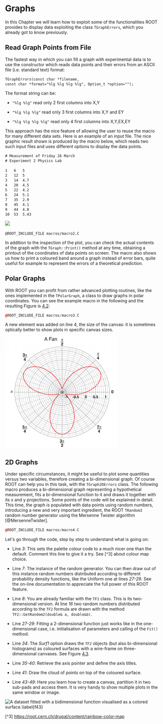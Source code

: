# Graphs #

In this Chapter we will learn how to exploit some of the functionalities
ROOT provides to display data exploiting the class `TGraphErrors`,
which you already got to know previously.

## Read Graph Points from File ##

The fastest way in which you can fill a graph with experimental data is
to use the constructor which reads data points and their errors from an
ASCII file (i.e. standard text) format:

``` {.cpp}
TGraphErrors(const char *filename,
const char *format="%lg %lg %lg %lg", Option_t *option="");
```

The format string can be:

-   `"%lg %lg"` read only 2 first columns into X,Y

-   `"%lg %lg %lg"` read only 3 first columns into X,Y and EY

-   `"%lg %lg %lg %lg"` read only 4 first columns into X,Y,EX,EY

This approach has the nice feature of allowing the user to reuse the
macro for many different data sets. Here is an example of an input file.
The nice graphic result shown is produced by the macro below, which
reads two such input files and uses different options to display the
data points.

```
# Measurement of Friday 26 March
# Experiment 2 Physics Lab

1   6   5
2   12  5
3   14  4.7
4   20  4.5
5   22  4.2
6   24  5.1
7   35  2.9
8   45  4.1
9   44  4.8
10  53  5.43
```

![](figures/graph_with_expectation.png)

``` {.cpp}
@ROOT_INCLUDE_FILE macros/macro2.C
```

In addition to the inspection of the plot, you can check the actual
contents of the graph with the `TGraph::Print()` method at any time,
obtaining a printout of the coordinates of data points on screen. The
macro also shows us how to print a coloured band around a graph instead
of error bars, quite useful for example to represent the errors of a
theoretical prediction.

## Polar Graphs ##

With ROOT you can profit from rather advanced plotting routines, like
the ones implemented in the `TPolarGraph`, a class to draw graphs in
polar coordinates. You can see the example macro in the following and the
resulting Figure is [4.2](#f42):

``` {.cpp .numberLines}
@ROOT_INCLUDE_FILE macros/macro3.C
```

A new element was added on line 4, the size of the canvas: it is
sometimes optically better to show plots in specific canvas sizes.

[f42]: figures/polar_graph.png "f42"
<a name="f42"></a>

![The graph of a fan obtained with ROOT.\label{f42}][f42]

## 2D Graphs ##

Under specific circumstances, it might be useful to plot some quantities
versus two variables, therefore creating a bi-dimensional graph. Of
course ROOT can help you in this task, with the `TGraph2DErrors` class.
The following macro produces a bi-dimensional graph representing a
hypothetical measurement, fits a bi-dimensional function to it and draws
it together with its x and y projections. Some points of the code will
be explained in detail. This time, the graph is populated with data
points using random numbers, introducing a new and very important
ingredient, the ROOT `TRandom3` random number generator using the
Mersenne Twister algorithm [@MersenneTwister].

``` {.cpp .numberLines}
@ROOT_INCLUDE_FILE macros/macro4.C
```

Let's go through the code, step by step to understand what is going on:

-   Line *3*: This sets the palette colour code to a much nicer one than
    the default. Comment this line to give it a try. See [^3] about colour
    map choice.

-   Line *7*: The instance of the random generator. You can then draw
    out of this instance random numbers distributed according to
    different probability density functions, like the Uniform one at
    lines *27-29*. See the on-line documentation to appreciate the full
    power of this ROOT feature.

-   Line *8*: You are already familiar with the `TF1` class. This is
    its two-dimensional version. At line *16* two random numbers
    distributed according to the `TF2` formula are drawn with the method
    `TF2::GetRandom2(double& a, double&b)`.

-   Line *27-29*: Fitting a 2-dimensional function just works like in
    the one-dimensional case, i.e. initialisation of parameters and
    calling of the `Fit()` method.

-   Line *34*: The *Surf1* option draws the `TF2` objects (but also
    bi-dimensional histograms) as coloured surfaces with a wire-frame on
    three-dimensional canvases. See Figure [4.3](#f43).

-   Line *35-40*: Retrieve the axis pointer and define the axis titles.

-   Line *41*: Draw the cloud of points on top of the coloured surface.

-   Line *43-49*: Here you learn how to create a canvas, partition it in
    two sub-pads and access them. It is very handy to show multiple
    plots in the same window or image.

[f43]: figures/fitted2dFunction.png "f43"
<a name="f43"></a>

![A dataset fitted with a bidimensional function visualised as a colored
surface.\label{f43}][f43]

[^3] https://root.cern.ch/drupal/content/rainbow-color-map
